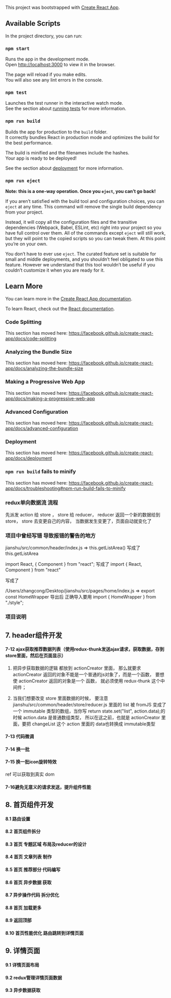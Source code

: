 This project was bootstrapped with [Create React App](https://github.com/facebook/create-react-app).

## Available Scripts

In the project directory, you can run:

### `npm start`

Runs the app in the development mode.<br />
Open [http://localhost:3000](http://localhost:3000) to view it in the browser.

The page will reload if you make edits.<br />
You will also see any lint errors in the console.

### `npm test`

Launches the test runner in the interactive watch mode.<br />
See the section about [running tests](https://facebook.github.io/create-react-app/docs/running-tests) for more information.

### `npm run build`

Builds the app for production to the `build` folder.<br />
It correctly bundles React in production mode and optimizes the build for the best performance.

The build is minified and the filenames include the hashes.<br />
Your app is ready to be deployed!

See the section about [deployment](https://facebook.github.io/create-react-app/docs/deployment) for more information.

### `npm run eject`

**Note: this is a one-way operation. Once you `eject`, you can’t go back!**

If you aren’t satisfied with the build tool and configuration choices, you can `eject` at any time. This command will remove the single build dependency from your project.

Instead, it will copy all the configuration files and the transitive dependencies (Webpack, Babel, ESLint, etc) right into your project so you have full control over them. All of the commands except `eject` will still work, but they will point to the copied scripts so you can tweak them. At this point you’re on your own.

You don’t have to ever use `eject`. The curated feature set is suitable for small and middle deployments, and you shouldn’t feel obligated to use this feature. However we understand that this tool wouldn’t be useful if you couldn’t customize it when you are ready for it.

## Learn More

You can learn more in the [Create React App documentation](https://facebook.github.io/create-react-app/docs/getting-started).

To learn React, check out the [React documentation](https://reactjs.org/).

### Code Splitting

This section has moved here: https://facebook.github.io/create-react-app/docs/code-splitting

### Analyzing the Bundle Size

This section has moved here: https://facebook.github.io/create-react-app/docs/analyzing-the-bundle-size

### Making a Progressive Web App

This section has moved here: https://facebook.github.io/create-react-app/docs/making-a-progressive-web-app

### Advanced Configuration

This section has moved here: https://facebook.github.io/create-react-app/docs/advanced-configuration

### Deployment

This section has moved here: https://facebook.github.io/create-react-app/docs/deployment

### `npm run build` fails to minify

This section has moved here: https://facebook.github.io/create-react-app/docs/troubleshooting#npm-run-build-fails-to-minify

### redux单向数据流 流程
先派发 action 给 store ，
store 给 reducer，
reducer 返回一个新的数据给到 store， 
store 去变更自己的内容，
当数据发生变更了，页面自动就变化了


### 项目中曾经写错 导致报错的警告的地方
jianshu/src/common/header/index.js 
=> 
this.getListArea() 写成了 this.getListArea

import React, { Component } from "react"; 写成了 import { React, Component } from "react"

<SearchInfo onMouseEnter={handleMouseEnter}> 写成了 <SearchInfo onMouseEnter={handleMouseEnter()}>

/Users/zhangcong/Desktop/jianshu/src/pages/home/index.js
=>
export const HomeWrapper 导出后 正确导入要用 import { HomeWrapper } from "./style";

### 项目说明
## 7. header组件开发
#### 7-12 ajax获取推荐数据列表（使用redux-thunk发送ajax请求，获取数据，存到store里面，然后在页面显示）

1. 把异步获取数据的逻辑 都放到 actionCreator 里面，
那么就要求 actionCreator 返回的对象不能是一个普通的js对象了，而是一个函数，
要想使 actionCreator 返回的对象是一个 函数， 就必须使用 redux-thunk 这个中间件；

2. 当我们想要改变 store 里面数据的时候， 要注意 
jianshu/src/common/header/store/reducer.js 
里面的 list 被 fromJS 变成了一个 immutable 类型的数组，当你写 return state.set("list", action.data);的时候 action.data 是普通数组类型， 所以在这之前，也就是 actionCreator 里面，要把  changeList 这个 action 里面的 data也转换成 immutable类型

#### 7-13 代码微调

#### 7-14 换一批

#### 7-15 换一批icon旋转特效
ref 可以获取到真实 dom

#### 7-16避免无意义的请求发送，提升组件性能

## 8. 首页组件开发

#### 8.1 路由设置

#### 8.2 首页组件拆分

#### 8.3 首页 专题区域 布局及reducer的设计

#### 8.4 首页 文章列表 制作

#### 8.5 首页 推荐部分 代码编写

#### 8.6 首页 异步数据 获取

#### 8.7 异步操作代码 拆分优化

#### 8.8 首页 加载更多

#### 8.9 返回顶部

#### 8.10 首页性能优化 路由跳转到详情页面


## 9. 详情页面
#### 9.1 详情页面布局

#### 9.2 redux管理详情页面数据 

#### 9.3 异步数据获取




